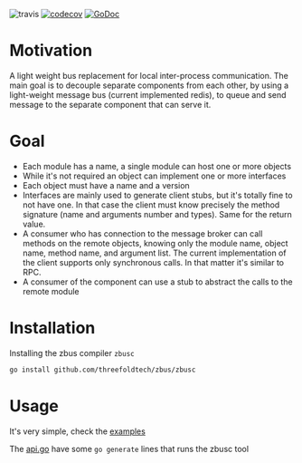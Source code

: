 ![travis](https://travis-ci.com/threefoldtech/zbus.svg?branch=master) [![codecov](https://codecov.io/gh/threefoldtech/zbus/branch/master/graph/badge.svg)](https://codecov.io/gh/threefoldtech/zbus) [![GoDoc](https://godoc.org/github.com/threefoldtech/zbus?status.svg)](https://godoc.org/github.com/threefoldtech/zbus)

# Motivation
A light weight bus replacement for local inter-process communication. The main goal is to decouple separate
components from each other, by using a light-weight message bus (current implemented redis), to queue and
send message to the separate component that can serve it.

# Goal
- Each module has a name, a single module can host one or more objects
- While it's not required an object can implement one or more interfaces
- Each object must have a name and a version
- Interfaces are mainly used to generate client stubs, but it's totally fine to not have one. In that case the client
  must know precisely the method signature (name and arguments number and types). Same for the return value.
- A consumer who has connection to the message broker can call methods on the remote objects, knowing only the module name, object name, method name, and argument list. The current implementation of the client supports only synchronous calls. In that matter it's similar to RPC.
- A consumer of the component can use a stub to abstract the calls to the remote module

# Installation
Installing the zbus compiler `zbusc`

```bash
go install github.com/threefoldtech/zbus/zbusc
```

# Usage
It's very simple, check the [examples](examples)

The [api.go](examples/server/api/api.go) have some `go generate` lines that runs the zbusc tool